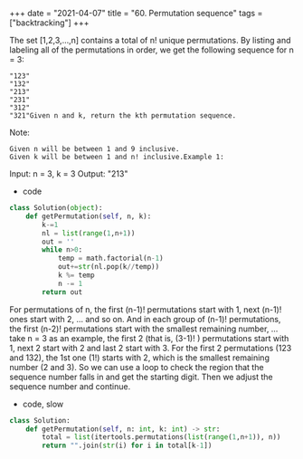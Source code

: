+++
date = "2021-04-07"
title = "60. Permutation sequence"
tags = ["backtracking"]
+++

The set [1,2,3,...,n] contains a total of n! unique permutations.
By listing and labeling all of the permutations in order, we get the following sequence for n = 3:

	"123"
	"132"
	"213"
	"231"
	"312"
	"321"Given n and k, return the kth permutation sequence.
Note:

	Given n will be between 1 and 9 inclusive.
	Given k will be between 1 and n! inclusive.Example 1:
Input: n = 3, k = 3 Output: "213"

- code
```py
class Solution(object):
    def getPermutation(self, n, k):
        k-=1
        nl = list(range(1,n+1))
        out = ''
        while n>0:
            temp = math.factorial(n-1)
            out+=str(nl.pop(k//temp))
            k %= temp
            n -= 1
        return out

```
For permutations of n, the first (n-1)! permutations start with 1, next (n-1)! ones start with 2, … and so on. And in each group of (n-1)! permutations, the first (n-2)! permutations start with the smallest remaining number, …
take n = 3 as an example, the first 2 (that is, (3-1)! ) permutations start with 1, next 2 start with 2 and last 2 start with 3. For the first 2 permutations (123 and 132), the 1st one (1!) starts with 2, which is the smallest remaining number (2 and 3). So we can use a loop to check the region that the sequence number falls in and get the starting digit. Then we adjust the sequence number and continue.

- code, slow
```py
class Solution:
    def getPermutation(self, n: int, k: int) -> str:
        total = list(itertools.permutations(list(range(1,n+1)), n))
        return "".join(str(i) for i in total[k-1])

```
